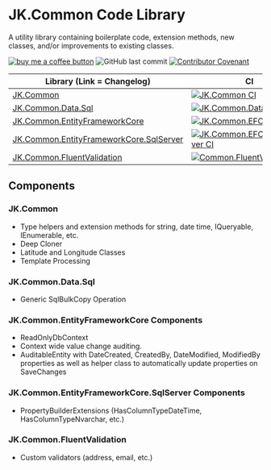 # JK.Common Code Library

A utility library containing boilerplate code, extension methods, new classes, and/or improvements to existing classes.  

[![buy me a coffee button](https://img.shields.io/badge/buy%20me%20a%20coffee-donate-yellowgreen)](https://ko-fi.com/jeremyknight) ![GitHub last commit](https://img.shields.io/github/last-commit/jeremyknight-me/JK.Common?color=red) [![Contributor Covenant](https://img.shields.io/badge/Contributor%20Covenant-2.1-4baaaa.svg)](CODE_OF_CONDUCT.md)

| Library (Link = Changelog) | CI | Download |
| ------------ | ------------ | ------------ |
| [JK.Common](src/JK.Common/CHANGELOG.md) | [![JK.Common CI](https://github.com/jeremyknight-me/JK.Common/actions/workflows/ci-common.yml/badge.svg)](https://github.com/jeremyknight-me/JK.Common/actions/workflows/ci-common.yml) | [![Nuget](https://img.shields.io/nuget/v/JK.Common.svg)](https://www.nuget.org/packages/JK.Common/) |
| [JK.Common.Data.Sql](src/JK.Common.Data.Sql/CHANGELOG.md) | [![JK.Common.Data.SQL CI](https://github.com/jeremyknight-me/JK.Common/actions/workflows/ci-common-data-sql.yml/badge.svg)](https://github.com/jeremyknight-me/JK.Common/actions/workflows/ci-common-data-sql.yml) | [![Nuget](https://img.shields.io/nuget/v/JK.Common.Data.Sql.svg)](https://www.nuget.org/packages/JK.Common.Data.Sql/) |
| [JK.Common.EntityFrameworkCore](src/JK.Common.EntityFrameworkCore/CHANGELOG.md) | [![JK.Common.EFCore CI](https://github.com/jeremyknight-me/JK.Common/actions/workflows/ci-common-efcore.yml/badge.svg)](https://github.com/jeremyknight-me/JK.Common/actions/workflows/ci-common-efcore.yml) | [![Nuget](https://img.shields.io/nuget/v/JK.Common.EntityFrameworkCore.svg)](https://www.nuget.org/packages/JK.Common.EntityFrameworkCore/)  |
| [JK.Common.EntityFrameworkCore.SqlServer](src/JK.Common.EntityFrameworkCore.SqlServer/CHANGELOG.md) | [![JK.Common.EFCore.SqlServer CI](https://github.com/jeremyknight-me/JK.Common/actions/workflows/ci-common-efcore-sql.yml/badge.svg)](https://github.com/jeremyknight-me/JK.Common/actions/workflows/ci-common-efcore-sql.yml) | [![Nuget](https://img.shields.io/nuget/v/JK.Common.EntityFrameworkCore.SqlServer.svg)](https://www.nuget.org/packages/JK.Common.EntityFrameworkCore.SqlServer/)  |
| [JK.Common.FluentValidation](src/JK.Common.FluentValidation/CHANGELOG.md) | [![Common.FluentValidation CI](https://github.com/jeremyknight-me/JK.Common/actions/workflows/ci-common-fluentvalidation.yml/badge.svg)](https://github.com/jeremyknight-me/JK.Common/actions/workflows/ci-common-fluentvalidation.yml) | [![Nuget](https://img.shields.io/nuget/v/JK.Common.FluentValidation.svg)](https://www.nuget.org/packages/JK.Common.FluentValidation/)  |

## Components

### JK.Common

 - Type helpers and extension methods for string, date time, IQueryable, IEnumerable, etc.
 - Deep Cloner
 - Latitude and Longitude Classes
 - Template Processing

### JK.Common.Data.Sql
 - Generic SqlBulkCopy Operation

### JK.Common.EntityFrameworkCore Components

 - ReadOnlyDbContext 
 - Context wide value change auditing. 
 - AuditableEntity with DateCreated, CreatedBy, DateModified, ModifiedBy properties as well as helper class to automatically update properties on SaveChanges

### JK.Common.EntityFrameworkCore.SqlServer Components

 - PropertyBuilderExtensions (HasColumnTypeDateTime, HasColumnTypeNvarchar, etc.)

### JK.Common.FluentValidation

 - Custom validators (address, email, etc.)
